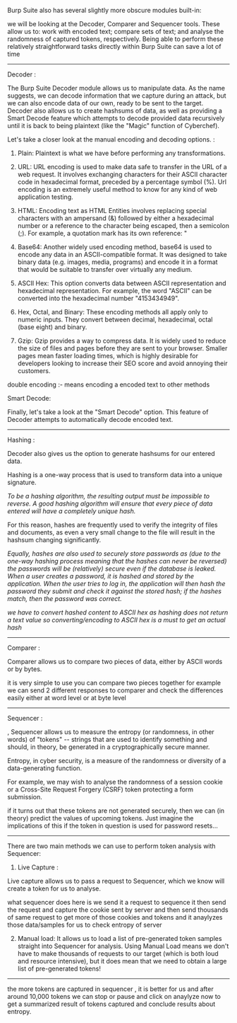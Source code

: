 Burp Suite also has several slightly more obscure modules built-in: 

we will be looking at the Decoder, Comparer and Sequencer tools. These allow us to: work with encoded text; compare sets of text; and analyse the randomness of captured tokens, respectively. Being able to perform these relatively straightforward tasks directly within Burp Suite can save a lot of time

-------

Decoder : 

The Burp Suite Decoder module allows us to manipulate data. As the name suggests, we can decode information that we capture during an attack, but we can also encode data of our own, ready to be sent to the target. Decoder also allows us to create hashsums of data, as well as providing a Smart Decode feature which attempts to decode provided data recursively until it is back to being plaintext (like the "Magic" function of Cyberchef). 

Let's take a closer look at the manual encoding and decoding options. : 

1. Plain: Plaintext is what we have before performing any transformations.

2. URL: URL encoding is used to make data safe to transfer in the URL of a web request. It involves exchanging characters for their ASCII character code in hexadecimal format, preceded by a percentage symbol (%). Url encoding is an extremely useful method to know for any kind of web application testing.

3. HTML: Encoding text as HTML Entities involves replacing special characters with an ampersand (&) followed by either a hexadecimal number or a reference to the character being escaped, then a semicolon (;). For example, a quotation mark has its own reference: &quot;

4. Base64: Another widely used encoding method, base64 is used to encode any data in an ASCII-compatible format. It was designed to take binary data (e.g. images, media, programs) and encode it in a format that would be suitable to transfer over virtually any medium. 

5. ASCII Hex: This option converts data between ASCII representation and hexadecimal representation. For example, the word "ASCII" can be converted into the hexadecimal number "4153434949".

6. Hex, Octal, and Binary: These encoding methods all apply only to numeric inputs. They convert between decimal, hexadecimal, octal (base eight) and binary.

7. Gzip: Gzip provides a way to compress data. It is widely used to reduce the size of files and pages before they are sent to your browser. Smaller pages mean faster loading times, which is highly desirable for developers looking to increase their SEO score and avoid annoying their customers. 

double encoding :- means encoding a encoded text to other methods 

Smart Decode:

Finally, let's take a look at the "Smart Decode" option. This feature of Decoder attempts to automatically decode encoded text.

-------

Hashing : 

Decoder also gives us the option to generate hashsums for our entered data.

Hashing is a one-way process that is used to transform data into a unique signature.

*To be a hashing algorithm, the resulting output must be impossible to reverse. A good hashing algorithm will ensure that every piece of data entered will have a completely unique hash.*

For this reason, hashes are frequently used to verify the integrity of files and documents, as even a very small change to the file will result in the hashsum changing significantly.

*Equally, hashes are also used to securely store passwords as (due to the one-way hashing process meaning that the hashes can never be reversed) the passwords will be (relatively) secure even if the database is leaked. When a user creates a password, it is hashed and stored by the application. When the user tries to log in, the application will then hash the password they submit and check it against the stored hash; if the hashes match, then the password was correct.*

*we have to convert hashed content to ASCII hex as hashing does not return a text value so converting/encoding to ASCII hex is a must to get an actual hash*


--------

Comparer : 

Comparer allows us to compare two pieces of data, either by ASCII words or by bytes.

it is very simple to use you can compare two pieces together for example we can send 2 different responses to comparer and check the differences easily either at word level or at byte level 


---------

Sequencer : 

, Sequencer allows us to measure the entropy (or randomness, in other words) of "tokens" -- strings that are used to identify something and should, in theory, be generated in a cryptographically secure manner.

Entropy, in cyber security, is a measure of the randomness or diversity of a data-generating function.

For example, we may wish to analyse the randomness of a session cookie or a Cross-Site Request Forgery (CSRF) token protecting a form submission.

if it turns out that these tokens are not generated securely, then we can (in theory) predict the values of upcoming tokens. Just imagine the implications of this if the token in question is used for password resets...

--------

There are two main methods we can use to perform token analysis with Sequencer:

1. Live Capture : 

 Live capture allows us to pass a request to Sequencer, which we know will create a token for us to analyse. 

 what sequencer does here is we send it a request to sequence it then send the request and capture the cookie sent by server and then send thousands of same request to get more of those cookies and tokens and it anaylyzes those data/samples for us to check entropy of server 

2. Manual load: 
 It allows us to load a list of pre-generated token samples straight into Sequencer for analysis. Using Manual Load means we don't have to make thousands of requests to our target (which is both loud and resource intensive), but it does mean that we need to obtain a large list of pre-generated tokens!

 -------

 the more tokens are captured in sequencer , it is better for us and after around 10,000 tokens we can stop or pause and click on anaylyze now to get a summarized result of tokens captured and conclude results about entropy. 

 







